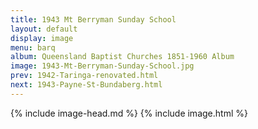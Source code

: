 ```yaml
---
title: 1943 Mt Berryman Sunday School
layout: default
display: image
menu: barq
album: Queensland Baptist Churches 1851-1960 Album
image: 1943-Mt-Berryman-Sunday-School.jpg
prev: 1942-Taringa-renovated.html
next: 1943-Payne-St-Bundaberg.html
---
```

{% include image-head.md %}
{% include image.html %}